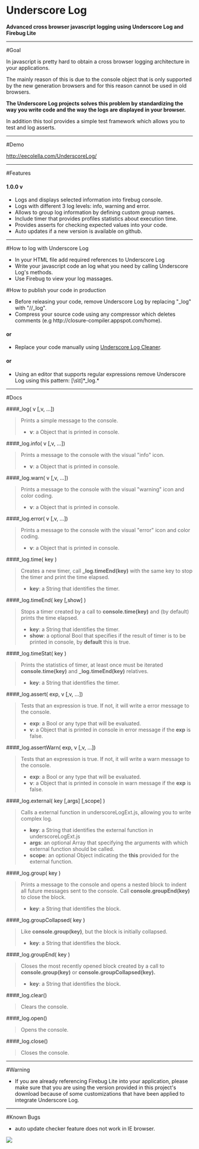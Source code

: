 Underscore Log
==============
<b>Advanced cross browser javascript logging using Underscore Log and Firebug Lite</b>

----------------------------------------------------------------------------

#Goal

In javascript is pretty hard to obtain a cross browser logging architecture in your applications.

The mainly reason of this is due to the console object that is only supported by the new generation browsers and for this reason cannot be used in old browsers.

<b>The Underscore Log projects solves this problem by standardizing the way you write code and the way the logs are displayed in your browser.</b>

In addition this tool provides a simple test framework which allows you to test and log asserts.

----------------------------------------------------------------------------

#Demo

http://eecolella.com/UnderscoreLog/

----------------------------------------------------------------------------

#Features

#### 1.0.0 v
<ul>
<li>Logs and displays selected information into firebug console.</li>
<li>Logs with different 3 log levels: info, warning and error.</li>
<li>Allows to group log information by defining custom group names.</li>
<li>Include timer that provides profiles statistics about execution time.</li>
<li>Provides asserts for checking expected values into your code.</li>
<li>Auto updates if a new version is available on github.</li>
</ul>

----------------------------------------------------------------------------

#How to log with Underscore Log

<ul>
<li>
	In your HTML file add required references to Underscore Log
</li>
<li>Write your javascript code an log what you need by calling Underscore Log's methods.</li>
<li>Use Firebug to view your log massages.</li>
</ul>

#How to publish your code in production
<ul>
<li>Before releasing your code, remove Underscore Log by replacing "_log" with "//_log".</li>
<li>Compress your source code using any compressor which deletes comments (e.g http://closure-compiler.appspot.com/home).</li>
</ul>

#### or

<ul>
<li>Replace your code manually using <a href="http://eecolella.com/UnderscoreLog/Styles/CreativeCommons.gif">Underscore Log Cleaner</a>.</li>
</ul>

#### or

<ul>
<li>Using an editor that supports regular expressions remove Underscore Log using this pattern: [\s\t]*_log.*</li>
</ul>

----------------------------------------------------------------------------

#Docs

####_log( v [,v, ...])
> Prints a simple message to the console.
> <ul>
> <li><b>v</b>: a Object that is printed in console.</li>
> </ul>

####_log.info( v [,v, ...])
> Prints a message to the console with the visual "info" icon.
> <ul>
> <li><b>v</b>: a Object that is printed in console.</li>
> </ul>

####_log.warn( v [,v, ...])
> Prints a message to the console with the visual "warning" icon and color coding.
> <ul>
> <li><b>v</b>: a Object that is printed in console.</li>
> </ul>

####_log.error( v [,v, ...])
> Prints a message to the console with the visual "error" icon and color coding.
> <ul>
> <li><b>v</b>: a Object that is printed in console.</li>
> </ul>

####_log.time( key )
> Creates a new timer, call <b>_log.timeEnd(key)</b> with the same key to stop the timer and print the time elapsed.
> <ul>
> <li><b>key</b>: a String that identifies the timer.</li>
> </ul>

####_log.timeEnd( key [,show] )
> Stops a timer created by a call to <b>console.time(key)</b> and (by default) prints the time elapsed.
> <ul>
> <li><b>key</b>: a String that identifies the timer.</li>
> <li><b>show</b>: a optional Bool that specifies if the result of timer is to be printed in console, by <b>default</b> this is true.</li>
> </ul>

####_log.timeStat( key )
> Prints the statistics of timer, at least once must be iterated <b>console.time(key)</b> and <b>_log.timeEnd(key)</b> relatives.
> <ul>
> <li><b>key</b>: a String that identifies the timer.</li>
> </ul>

####_log.assert( exp, v [,v, ...])
> Tests that an expression is true. If not, it will write a error message to the console.
> <ul>
> <li><b>exp</b>: a Bool or any type that will be evaluated.</li>
> <li><b>v</b>: a Object that is printed in console in error message if the <b>exp</b> is false.</li>
> </ul>

####_log.assertWarn( exp, v [,v, ...])
> Tests that an expression is true. If not, it will write a warn message to the console.
> <ul>
> <li><b>exp</b>: a Bool or any type that will be evaluated.</li>
> <li><b>v</b>: a Object that is printed in console in warn message if the <b>exp</b> is false.</li>
> </ul>

####_log.external( key [,args] [,scope] )
> Calls a external function in underscoreLogExt.js, allowing you to write complex log.
> <ul>
> <li><b>key</b>: a String that identifies the external function in underscoreLogExt.js</li>
> <li><b>args</b>: an optional Array that specifying the arguments with which external function should be called.</li>
> <li><b>scope</b>: an optional Object indicating the <b>this</b> provided for the external function.</li>
> </ul>

####_log.group( key )
> Prints a message to the console and opens a nested block to indent all future messages sent to the console. Call <b>console.groupEnd(key)</b> to close the block.
> <ul>
> <li><b>key</b>: a String that identifies the block.</li>
> </ul>

####_log.groupCollapsed( key )
> Like <b>console.group(key)</b>, but the block is initially collapsed.
> <ul>
> <li><b>key</b>: a String that identifies the block.</li>
> </ul>

####_log.groupEnd( key )
> Closes the most recently opened block created by a call to <b>console.group(key)</b> or <b>console.groupCollapsed(key).</b>
> <ul>
> <li><b>key</b>: a String that identifies the block.</li>
> </ul>

####_log.clear()
> Clears the console.

####_log.open()
> Opens the console.

####_log.close()
> Closes the console.

----------------------------------------------------------------------------

#Warning

<ul>
<li>If you are already referencing Firebug Lite into your application, please make sure that you are using the version provided in this project's download because of some customizations that have been applied to integrate Underscore Log.</li>
</ul>

----------------------------------------------------------------------------

#Known Bugs

<ul>
<li>auto update checker feature does not work in IE browser.</li> 
</ul>

<img src="http://eecolella.com/UnderscoreLog/Styles/CreativeCommons.gif" />